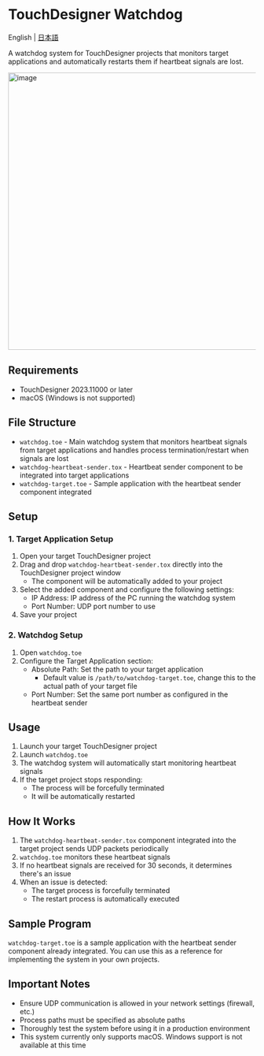 # TouchDesigner Watchdog

English | [日本語](README_ja.md)

A watchdog system for TouchDesigner projects that monitors target applications and automatically restarts them if heartbeat signals are lost.

<img width="563" alt="image" src="https://github.com/user-attachments/assets/47a6290d-6911-41e4-bb40-535a8fe0858f" />

## Requirements

- TouchDesigner 2023.11000 or later
- macOS (Windows is not supported)

## File Structure

- `watchdog.toe` - Main watchdog system that monitors heartbeat signals from target applications and handles process termination/restart when signals are lost
- `watchdog-heartbeat-sender.tox` - Heartbeat sender component to be integrated into target applications
- `watchdog-target.toe` - Sample application with the heartbeat sender component integrated

## Setup

### 1. Target Application Setup

1. Open your target TouchDesigner project
2. Drag and drop `watchdog-heartbeat-sender.tox` directly into the TouchDesigner project window
   - The component will be automatically added to your project
3. Select the added component and configure the following settings:
   - IP Address: IP address of the PC running the watchdog system
   - Port Number: UDP port number to use
4. Save your project

### 2. Watchdog Setup

1. Open `watchdog.toe`
2. Configure the Target Application section:
   - Absolute Path: Set the path to your target application
     - Default value is `/path/to/watchdog-target.toe`, change this to the actual path of your target file
   - Port Number: Set the same port number as configured in the heartbeat sender

## Usage

1. Launch your target TouchDesigner project
2. Launch `watchdog.toe`
3. The watchdog system will automatically start monitoring heartbeat signals
4. If the target project stops responding:
   - The process will be forcefully terminated
   - It will be automatically restarted

## How It Works

1. The `watchdog-heartbeat-sender.tox` component integrated into the target project sends UDP packets periodically
2. `watchdog.toe` monitors these heartbeat signals
3. If no heartbeat signals are received for 30 seconds, it determines there's an issue
4. When an issue is detected:
   - The target process is forcefully terminated
   - The restart process is automatically executed

## Sample Program

`watchdog-target.toe` is a sample application with the heartbeat sender component already integrated. You can use this as a reference for implementing the system in your own projects.

## Important Notes

- Ensure UDP communication is allowed in your network settings (firewall, etc.)
- Process paths must be specified as absolute paths
- Thoroughly test the system before using it in a production environment
- This system currently only supports macOS. Windows support is not available at this time

